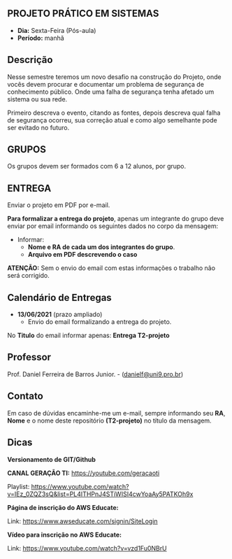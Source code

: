 ## PROJETO PRÁTICO EM SISTEMAS
* **Dia:** Sexta-Feira (Pós-aula)
* **Período:** manhã

## Descrição

Nesse semestre teremos um novo desafio na construção do Projeto, onde vocês devem procurar e documentar um problema de segurança de conhecimento público. Onde uma falha de segurança tenha afetado um sistema ou sua rede. 

Primeiro descreva o evento, citando as fontes, depois descreva qual falha de segurança ocorreu, sua correção atual e como algo semelhante pode ser evitado no futuro.


## GRUPOS 

Os grupos devem ser formados com 6 a 12 alunos, por grupo.  


## ENTREGA 

Enviar o projeto em PDF por e-mail.

**Para formalizar a entrega do projeto**, apenas um integrante do grupo deve enviar por email informando os seguintes dados no corpo da mensagem:
* Informar:
	+ **Nome e RA de cada um dos integrantes do grupo**. 
	+ **Arquivo em PDF descrevendo o caso**


**ATENÇÃO:**
Sem o envio do email com estas informações o trabalho não será corrigido. 


## Calendário de Entregas
* **13/06/2021** (prazo ampliado)
	+ Envio do email formalizando a entrega do projeto.

No **Titulo** do email informar apenas: **Entrega T2-projeto**


## Professor
Prof. Daniel Ferreira de Barros Junior. - ([danielf@uni9.pro.br](mailto:danielf@uni9.pro.br))

## Contato
Em caso de dúvidas encaminhe-me um e-mail, sempre informando seu **RA**, **Nome** e o nome deste repositório **(T2-projeto)** no título da mensagem.


## Dicas
**Versionamento de GIT/Github**

**CANAL GERAÇÃO TI:** https://youtube.com/geracaoti

Playlist: 
https://www.youtube.com/watch?v=IEz_0ZQZ3sQ&list=PL4ITHPnJ4STiWISI4cwYoaAy5PATKOh9x


**Página de inscrição do AWS Educate:**

Link: https://www.awseducate.com/signin/SiteLogin


**Vídeo para inscrição no AWS Educate:**

Link: https://www.youtube.com/watch?v=vzd1Fu0NBrU



